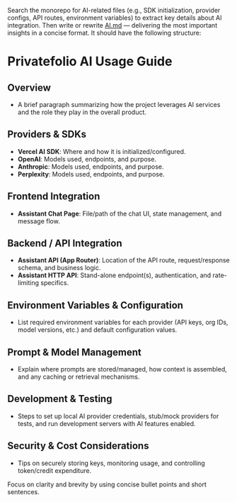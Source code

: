 Search the monorepo for AI-related files (e.g., SDK initialization, provider configs, API routes, environment variables) to extract key details about AI integration. Then write or rewrite [AI.md](../../docs/AI.md) — delivering the most important insights in a concise format. It should have the following structure:

# Privatefolio AI Usage Guide

## Overview
- A brief paragraph summarizing how the project leverages AI services and the role they play in the overall product.

## Providers & SDKs
- **Vercel AI SDK**: Where and how it is initialized/configured.
- **OpenAI**: Models used, endpoints, and purpose.
- **Anthropic**: Models used, endpoints, and purpose.
- **Perplexity**: Models used, endpoints, and purpose.

## Frontend Integration
- **Assistant Chat Page**: File/path of the chat UI, state management, and message flow.

## Backend / API Integration
- **Assistant API (App Router)**: Location of the API route, request/response schema, and business logic.
- **Assistant HTTP API**: Stand-alone endpoint(s), authentication, and rate-limiting specifics.

## Environment Variables & Configuration
- List required environment variables for each provider (API keys, org IDs, model versions, etc.) and default configuration values.

## Prompt & Model Management
- Explain where prompts are stored/managed, how context is assembled, and any caching or retrieval mechanisms.

## Development & Testing
- Steps to set up local AI provider credentials, stub/mock providers for tests, and run development servers with AI features enabled.

## Security & Cost Considerations
- Tips on securely storing keys, monitoring usage, and controlling token/credit expenditure.

Focus on clarity and brevity by using concise bullet points and short sentences. 
